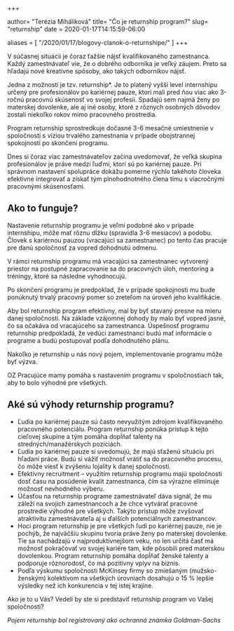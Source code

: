+++

author= "Terézia Miháliková"
title= "Čo je returnship program?"
slug= "returnship"
date = 2020-01-17T14:15:59-06:00

aliases = [
"/2020/01/17/blogovy-clanok-o-returnshipe/"
]
+++

V súčasnej situácii je čoraz ťažšie nájsť kvalifikovaného zamestnanca. Každý zamestnávateľ vie, že o dobrého odborníka
je veľký záujem. Preto sa hľadajú nové kreatívne spôsoby, ako takých odborníkov nájsť.
<!--more-->

Jedna z možností je tzv. returnship*. Je to platený vyšší level internshipu určený pre profesionálov po kariérnej pauze,
ktorí mali pred ňou viac ako 3-ročnú pracovnú skúsenosť vo svojej profesii. Spadajú sem najmä ženy po materskej
dovolenke, ale aj iné osoby, ktoré z rôznych osobných dôvodov zostali niekoľko rokov mimo pracovného prostredia.

Program returnship sprostredkuje dočasné 3-6 mesačné umiestnenie v spoločnosti s víziou trvalého zamestnania v prípade
obojstrannej spokojnosti po skončení programu.

Dnes si čoraz viac zamestnávateľov začína uvedomovať, že veľká skupina profesionálov je práve medzi ľuďmi, ktorí sú po
kariérnej pauze. Pri správnom nastavení spolupráce dokážu pomerne rýchlo takéhoto človeka efektívne integrovať a získať
tým plnohodnotného člena tímu s viacročnými pracovnými skúsenosťami.

## Ako to funguje?

Nastavenie returnship programu je veľmi podobné ako v prípade internshipu, môže mať rôznu dĺžku (spravidla 3-6 mesiacov)
a podobu. Človek s kariérnou pauzou (vracajúci sa zamestnanec) po tento čas pracuje pre danú spoločnosť za vopred
dohodnutú odmenu.

V rámci returnship programu má vracajúci sa zamestnanec vytvorený priestor na postupné zapracovanie sa do pracovných
úloh, mentoring a tréningy, ktoré sa následne vyhodnocujú.

Po skončení programu je predpoklad, že v prípade spokojnosti mu bude ponúknutý trvalý pracovný pomer so zreteľom na
úroveň jeho kvalifikácie.

Aby bol returnship program efektívny, mal by byť stavaný presne na mieru danej spoločnosti. Na základe vzájomnej dohody
by malo byť vopred jasné, čo sa očakáva od vracajúceho sa zamestnanca. Úspešnosť programu returnship predpokladá, že
vedúci zamestnanci budú mať informácie o programe a budú postupovať podľa dohodnutého plánu.

Nakoľko je returnship u nás nový pojem, implementovanie programu môže byť výzva.

OZ Pracujúce mamy pomáha s nastavením programu v spoločnostiach tak, aby to bolo výhodné pre všetkých.

## Aké sú výhody returnship programu?

* Ľudia po kariérnej pauze sú často nevyužitým zdrojom kvalifikovaného pracovného potenciálu. Program returnship ponúka
  prístup k tejto cieľovej skupine a tým pomáha dopĺňať talenty na stredných/manažérskych pozíciách.
* Ľudia po kariérnej pauze si uvedomujú, že majú sťaženú situáciu pri hľadaní práce. Budú si vážiť možnosť vrátiť sa do
  pracovného procesu, čo môže viesť k zvýšeniu lojality k danej spoločnosti.
* Efektívny recruitment – využitím returnship programu majú spoločnosti dosť času na posúdenie kvalít zamestnanca, čím
  sa výrazne eliminuje možnosť nevhodného výberu.
* Účasťou na returnship programe zamestnávateľ dáva signál, že mu záleží na svojich zamestnancoch a že chce vytvárať
  pracovné prostredie výhodné pre všetkých. Takýto prístup môže zvyšovať atraktivitu zamestnávateľa aj u ďalších
  potenciálnych zamestnancov.
* Hoci program returnship je pre všetkých ľudí po kariérnej pauze, nie je pochýb, že najväčšiu skupinu tvoria práve ženy
  po materskej dovolenke. Tie sa nachádzajú v najproduktívnejšom veku, no len určitá časť má možnosť pokračovať vo
  svojej kariére tam, kde pôsobili pred materskou dovolenkou. Program returnship pomáha dopĺňať ženské talenty a
  podporuje rôznorodosť, čo má pozitívny vplyv na biznis.
* Podľa výskumu spoločnosti McKinsey firmy so zmiešaným (mužsko-ženským) kolektívom na všetkých úrovniach dosahujú o 15
  % lepšie výsledky než ich konkurencia v tej istej krajine.

Ako je to u Vás? Vedeli by ste si predstaviť returnship program vo Vašej spoločnosti?

_Pojem returnship bol registrovaný ako ochranná známka Goldman-Sachs_
